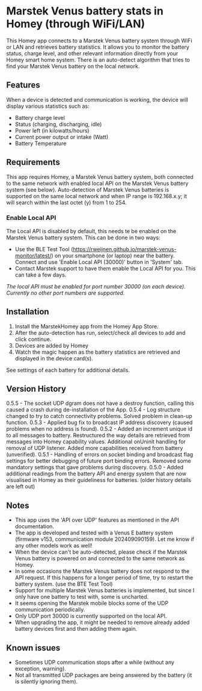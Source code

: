 # Marstek Venus battery stats in Homey (through WiFi/LAN)

This Homey app connects to a Marstek Venus battery system through WiFi or LAN and retrieves battery statistics.
It allows you to monitor the battery status, charge level, and other relevant information directly from your Homey smart home system.
There is an auto-detect algorithm that tries to find your Marstek Venus battery on the local network.

## Features

When a device is detected and communication is working, the device will display various statistics such as:
- Battery charge level
- Status (charging, discharging, idle)
- Power left (in kilowatts/hours)
- Current power output or intake (Watt)
- Battery Temperature

## Requirements

This app requires Homey, a Marstek Venus battery system, both connected to the same network with enabled local API on the Marstek Venus battery system (see below).
Auto-detection of Marstek Venus batteries is supported on the same local network and when IP range is 192.168.x.y; it will search within the last octet (y) from 1 to 254.

### Enable Local API

The Local API is disabled by default, this needs te be enabled on the Marstek Venus battery system. This can be done in two ways:
- Use the BLE Test Tool (https://rweijnen.github.io/marstek-venus-monitor/latest/) on your smartphone (or laptop) near the battery. Connect and use 'Enable Local API (30000)' button in 'System' tab.
- Contact Marstek support to have them enable the Local API for you. This can take a few days.

*The local API must be enabled for port number 30000 (on each device). Currently no other port numbers are supported.*

## Installation

1. Install the MarstekHomey app from the Homey App Store.
2. After the auto-detection has run, select/check all devices to add and click continue.
3. Devices are added by Homey
4. Watch the magic happen as the battery statistics are retrieved and displayed in the device card(s).

See settings of each battery for additional details. 

## Version History

0.5.5 - The socket UDP dgram does not have a destroy function, calling this caused a crash during de-installation of the App.
0.5.4 - Log structure changed to try to catch connectivity problems. Solved problem in clean-up function.
0.5.3 - Applied bug fix to broadcast IP address discovery (caused problems when no address is found).
0.5.2 - Added an increment unique id to all messages to battery. Restructured the way details are retrieved from messages into Homey capability values. Additional onUninit handling for removal of UDP listener. Added more capabilities received from battery (unverified).
0.5.1 - Handling of errors on socket binding and broadcast flag settings for better debugging of future port binding errors. Removed some mandatory settings that gave problems during discovery.
0.5.0 - Added additional readings from the battery API and energy system that are now visualised in Homey as their guideliness for batteries.
(older history details are left out)

## Notes

- This app uses the 'API over UDP' features as mentioned in the API documentation. 
- The app is developed and tested with a Venus E battery system (firmware v153, communication module 202409090159). Let me know if any other models work as well!
- When the device can't be auto-detected, please check if the Marstek Venus battery is powered on and connected to the same network as Homey.
- In some occasions the Marstek Venus battery does not respond to the API request. If this happens for a longer period of time, try to restart the battery system. (use the BTE Test Tool)
- Support for multiple Marstek Venus batteries is implemented, but since I only have one battery to test with, some is uncharted.
- It seems opening the Marstek mobile blocks some of the UDP communication periodically.
- Only UDP port 30000 is currently supported on the local API.
- When upgrading the app, it might be needed to remove already added battery devices first and then adding them again. 

## Known issues

- Sometimes UDP communication stops after a while (without any exception, warning).
- Not all transmitted UDP packages are being answered by the battery (it is silently ignoring them).
